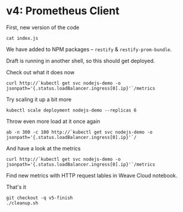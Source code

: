 # v4: Prometheus Client

First, new version of the code
```
cat index.js
```

We have added to NPM packages – `restify` & `restify-prom-bundle`.

Draft is running in another shell, so this should get deployed.

Check out what it does now
```
curl http://`kubectl get svc nodejs-demo -o jsonpath='{.status.loadBalancer.ingress[0].ip}'`/metrics
```

Try scaling it up a bit more
```
kubectl scale deployment nodejs-demo --replicas 6
```

Throw even more load at it once again
```
ab -n 300 -c 100 http://`kubectl get svc nodejs-demo -o jsonpath='{.status.loadBalancer.ingress[0].ip}'`/
```

And have a look at the metrics
```
curl http://`kubectl get svc nodejs-demo -o jsonpath='{.status.loadBalancer.ingress[0].ip}'`/metrics
```

Find new metrics with HTTP request lables in Weave Cloud notebook.

That's it
```
git checkout -q v5-finish
./cleanup.sh
```
